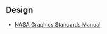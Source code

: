 ## Design
- [NASA Graphics Standards Manual](https://github.com/Antoniaiaiaiaia/Useful-PDFs/blob/master/Design/nasa_graphics_manual_nhb_1430-2_jan_1976.pdf)
